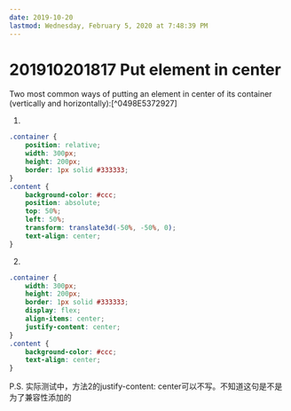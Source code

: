 ```yaml
---
date: 2019-10-20
lastmod: Wednesday, February 5, 2020 at 7:48:39 PM
---
```

# 201910201817 Put element in center

Two most common ways of putting an element in center of its container (vertically and horizontally):[^0498E5372927]

1.
```css
.container {
    position: relative;
    width: 300px;
    height: 200px;
    border: 1px solid #333333;
}
.content {
    background-color: #ccc;
    position: absolute;
    top: 50%;
    left: 50%;
    transform: translate3d(-50%, -50%, 0);
    text-align: center;
}
```

2.
```css
.container {
    width: 300px;
    height: 200px;
    border: 1px solid #333333;
    display: flex;
    align-items: center;
    justify-content: center;
}
.content {
    background-color: #ccc;
    text-align: center;
}
```
P.S. 实际测试中，方法2的justify-content: center可以不写。不知道这句是不是为了兼容性添加的
<!-- references (auto)

[^0498E5372927]: [[文字与元素居中的方式-蚊子-前端博客]]
